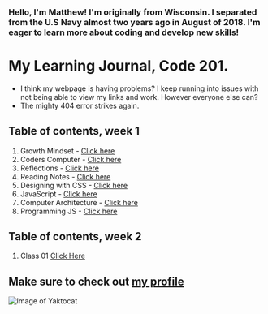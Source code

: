 ### Hello, I'm Matthew! I'm originally from Wisconsin. I separated from the U.S Navy almost two years ago in August of 2018. I'm eager to learn more about coding and develop new skills!

# My Learning Journal, Code 201.
  
- I think my webpage is having problems? I keep running into issues with not being able to view my links and work. However everyone else can?
- The mighty 404 error strikes again.


## Table of contents, week 1
  1. Growth Mindset - [Click here](growthmindset.md)
  1. Coders Computer - [Click here](coders-computer.md)
  1. Reflections - [Click here](reflections.md)
  1. Reading Notes - [Click here](reading-notes.md)
  1. Designing with CSS - [Click here](cssdesign.md)
  1. JavaScript - [Click here](javas-intro.md)
  1. Computer Architecture - [Click here](computerarch.md)
  1. Programming JS - [Click here](programjs.md)

## Table of contents, week 2
  1. Class 01 [Click Here](Class-01.md)

## Make sure to check out [my profile](https://github.com/Mattpet26)

![Image of Yaktocat](https://octodex.github.com/images/yaktocat.png)